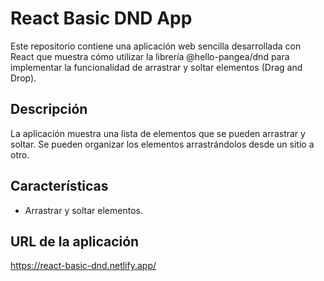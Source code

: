 # React Basic DND App

Este repositorio contiene una aplicación web sencilla desarrollada con React que muestra cómo utilizar la librería @hello-pangea/dnd para implementar la funcionalidad de arrastrar y soltar elementos (Drag and Drop).

## Descripción

La aplicación muestra una lista de elementos que se pueden arrastrar y soltar. Se pueden organizar los elementos arrastrándolos desde un sitio a otro.

## Características

-   Arrastrar y soltar elementos.

## URL de la aplicación

https://react-basic-dnd.netlify.app/
